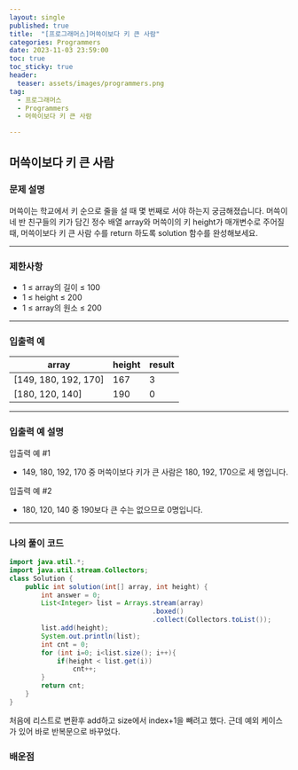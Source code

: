 ```yaml
---
layout: single
published: true
title:  "[프로그래머스]머쓱이보다 키 큰 사람"
categories: Programmers
date: 2023-11-03 23:59:00
toc: true
toc_sticky: true
header:
  teaser: assets/images/programmers.png
tag:   
  - 프로그래머스
  - Programmers
  - 머쓱이보다 키 큰 사람

---
```


## 머쓱이보다 키 큰 사람

### 문제 설명

머쓱이는 학교에서 키 순으로 줄을 설 때 몇 번째로 서야 하는지 궁금해졌습니다. 머쓱이네 반 친구들의 키가 담긴 정수 배열 array와 머쓱이의 키 height가 매개변수로 주어질 때, 머쓱이보다 키 큰 사람 수를 return 하도록 solution 함수를 완성해보세요.

----------------

### 제한사항

* 1 ≤ array의 길이 ≤ 100
* 1 ≤ height ≤ 200
* 1 ≤ array의 원소 ≤ 200

----------------

### 입출력 예

|array|	height|	result|
|---|---|---|
|[149, 180, 192, 170]|	167|	3|
|[180, 120, 140]|	190|	0|
----------------

### 입출력 예 설명

입출력 예 #1  

* 149, 180, 192, 170 중 머쓱이보다 키가 큰 사람은 180, 192, 170으로 세 명입니다.
  

입출력 예 #2  

* 180, 120, 140 중 190보다 큰 수는 없으므로 0명입니다.


  


  
  

  

  

  

----------------

### 나의 풀이 코드

```java
import java.util.*;
import java.util.stream.Collectors;
class Solution {
    public int solution(int[] array, int height) {
        int answer = 0;
        List<Integer> list = Arrays.stream(array)
                                    .boxed()
                                    .collect(Collectors.toList());
        list.add(height);
        System.out.println(list); 
        int cnt = 0;
        for (int i=0; i<list.size(); i++){
            if(height < list.get(i))
                cnt++;
        }
        return cnt;
    }
}
```

처음에 리스트로 변환후 add하고 size에서 index+1을 빼려고 했다. 근데 예외 케이스가 있어 바로 반복문으로 바꾸었다.

### 배운점


```java

```
